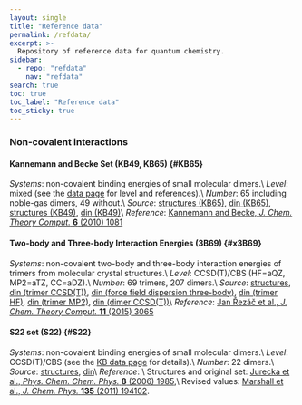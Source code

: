 ```yaml
---
layout: single
title: "Reference data"
permalink: /refdata/
excerpt: >-
  Repository of reference data for quantum chemistry.
sidebar:
  - repo: "refdata"
    nav: "refdata" 
search: true
toc: true
toc_label: "Reference data"
toc_sticky: true
---
```


### Non-covalent interactions

#### Kannemann and Becke Set (KB49, KB65) {#KB65}

*Systems*: non-covalent binding energies of small molecular dimers.\\
*Level*: mixed (see the [data page](/refdata/nci/kb/) for level and references).\\
*Number*: 65 including noble-gas dimers, 49 without.\\
*Source*: 
[structures (KB65)](https://github.com/aoterodelaroza/refdata/tree/master/20_kb65), 
[din (KB65)](https://github.com/aoterodelaroza/refdata/blob/master/10_din/kb65.din), 
[structures (KB49)](https://github.com/aoterodelaroza/refdata/tree/master/20_kb49), 
[din (KB49)](https://github.com/aoterodelaroza/refdata/blob/master/10_din/kb49.din)\\
*Reference*: [Kannemann and Becke, *J. Chem. Theory Comput.* **6** (2010) 1081](http://dx.doi.org/10.1021/ct900699r)

#### Two-body and Three-body Interaction Energies (3B69) {#x3B69}

*Systems*: non-covalent two-body and three-body interaction energies of trimers from molecular crystal structures.\\
*Level*: CCSD(T)/CBS (HF=aQZ, MP2=aTZ, CC=aDZ).\\
*Number*: 69 trimers, 207 dimers.\\
*Source*: [structures](https://github.com/aoterodelaroza/refdata/tree/master/20_3b69), 
[din (trimer CCSD(T))](https://github.com/aoterodelaroza/refdata/blob/master/10_din/3b69-ccsd_t.din), 
[din (force field dispersion three-body)](https://github.com/aoterodelaroza/refdata/blob/master/10_din/3b69-ffdisp.din), 
[din (trimer HF)](https://github.com/aoterodelaroza/refdata/blob/master/10_din/3b69-hf.din), 
[din (trimer MP2)](https://github.com/aoterodelaroza/refdata/blob/master/10_din/3b69-mp2.din), 
[din (dimer CCSD(T))](https://github.com/aoterodelaroza/refdata/blob/master/10_din/3b69-dimers-ccsd_t.din)\\
*Reference*: [Jan Řezáč et al., *J. Chem. Theory Comput.* **11** (2015) 3065](https://doi.org/10.1021/acs.jctc.5b00281)

#### S22 set (S22) {#S22}

*Systems*: non-covalent binding energies of small molecular dimers.\\
*Level*: CCSD(T)/CBS (see the [KB data page](/refdata/nci/kb/) for details).\\
*Number*: 22 dimers.\\
*Source*: [structures](https://github.com/aoterodelaroza/refdata/tree/master/20_s22), 
[din](https://github.com/aoterodelaroza/refdata/blob/master/10_din/s22.din)\\
*Reference*: \\
Structures and original set: [Jurecka et al., *Phys. Chem. Chem. Phys.* **8** (2006) 1985](https://doi.org/10.1039/B600027D),\\
Revised values: [Marshall et al., *J. Chem. Phys.* **135** (2011) 194102](https://doi.org/10.1063/1.3659142).
